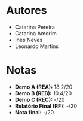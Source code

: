 # Autores
- Catarina Pereira
- Catarina Amorim
- Inês Neves
- Leonardo Martins

# Notas
- **Demo A (REA):** 18.2/20
- **Demo B (REB):** 10.4/20
- **Demo C (REC):** -/20
- **Relatório Final (RF):** -/20
- **Nota final:** -/20

